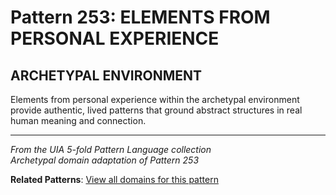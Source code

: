 # Pattern 253: ELEMENTS FROM PERSONAL EXPERIENCE

## ARCHETYPAL ENVIRONMENT

Elements from personal experience within the archetypal environment provide authentic, lived patterns that ground abstract structures in real human meaning and connection.

---

*From the UIA 5-fold Pattern Language collection*  
*Archetypal domain adaptation of Pattern 253*

**Related Patterns**: [View all domains for this pattern](../../UIA/md/T253%20ELEMENTS%20FROM%20PERSONAL%20EXPERIENCE.md)
